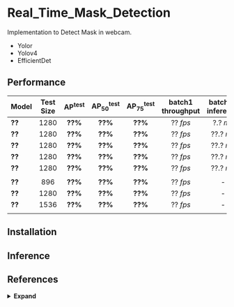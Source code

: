 # Real_Time_Mask_Detection

Implementation to Detect Mask in webcam.

 - Yolor
 - Yolov4
 - EfficientDet

## Performance

| Model | Test Size | AP<sup>test</sup> | AP<sub>50</sub><sup>test</sup> | AP<sub>75</sub><sup>test</sup> | batch1 throughput | batch32 inference |
| :-- | :-: | :-: | :-: | :-: | :-: | :-: |
| **??** | 1280 | **??%** | **??%** | **??%** | ?? *fps* | ?.? *ms* |
| **??** | 1280 | **??%** | **??%** | **??%** | ?? *fps* | ??.? *ms* |
| **??** | 1280 | **??%** | **??%** | **??%** | ?? *fps* | ??.? *ms* |
| **??** | 1280 | **??%** | **??%** | **??%** | ?? *fps* | ??.? *ms* |
| **??** | 1280 | **??%** | **??%** | **??%** | ?? *fps* | ??.? *ms* |
|  |  |  |  |  |  |  |
| **??** | 896 | **??%** | **??%** | **??%** | ?? *fps* | - |
| **??** | 1280 | **??%** | **??%** | **??%** | ?? *fps* | - |
| **??** | 1536 | **??%** | **??%** | **??%** | ?? *fps* | - |
|  |  |  |  |  |  |  |

## Installation

## Inference

## References

<details><summary> <b>Expand</b> </summary>

* [https://github.com/WongKinYiu/yolor.git](https://github.com/WongKinYiu/yolor.git)


</details>